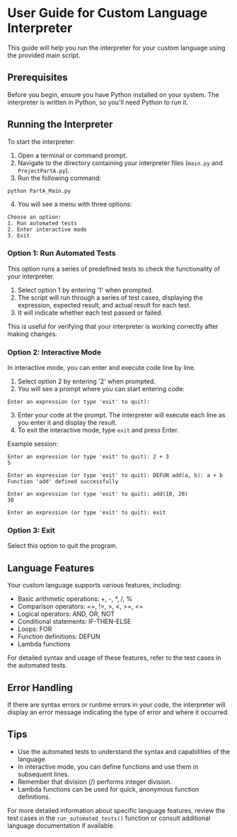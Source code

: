 # User Guide for Custom Language Interpreter

This guide will help you run the interpreter for your custom language using the provided main script.

## Prerequisites

Before you begin, ensure you have Python installed on your system. The interpreter is written in Python, so you'll need Python to run it.

## Running the Interpreter

To start the interpreter:

1. Open a terminal or command prompt.
2. Navigate to the directory containing your interpreter files (`main.py` and `ProjectPartA.py`).
3. Run the following command:

```
python PartA_Main.py
```

4. You will see a menu with three options:

```
Choose an option:
1. Run automated tests
2. Enter interactive mode
3. Exit
```

### Option 1: Run Automated Tests

This option runs a series of predefined tests to check the functionality of your interpreter.

1. Select option 1 by entering '1' when prompted.
2. The script will run through a series of test cases, displaying the expression, expected result, and actual result for each test.
3. It will indicate whether each test passed or failed.

This is useful for verifying that your interpreter is working correctly after making changes.

### Option 2: Interactive Mode

In interactive mode, you can enter and execute code line by line.

1. Select option 2 by entering '2' when prompted.
2. You will see a prompt where you can start entering code:

```
Enter an expression (or type 'exit' to quit):
```

3. Enter your code at the prompt. The interpreter will execute each line as you enter it and display the result.
4. To exit the interactive mode, type `exit` and press Enter.

Example session:

```
Enter an expression (or type 'exit' to quit): 2 + 3
5

Enter an expression (or type 'exit' to quit): DEFUN add(a, b): a + b
Function 'add' defined successfully

Enter an expression (or type 'exit' to quit): add(10, 20)
30

Enter an expression (or type 'exit' to quit): exit
```

### Option 3: Exit

Select this option to quit the program.

## Language Features

Your custom language supports various features, including:

- Basic arithmetic operations: +, -, *, /, %
- Comparison operators: ==, !=, >, <, >=, <=
- Logical operators: AND, OR, NOT
- Conditional statements: IF-THEN-ELSE
- Loops: FOR
- Function definitions: DEFUN
- Lambda functions

For detailed syntax and usage of these features, refer to the test cases in the automated tests.

## Error Handling

If there are syntax errors or runtime errors in your code, the interpreter will display an error message indicating the type of error and where it occurred.

## Tips

- Use the automated tests to understand the syntax and capabilities of the language.
- In interactive mode, you can define functions and use them in subsequent lines.
- Remember that division (/) performs integer division.
- Lambda functions can be used for quick, anonymous function definitions.

For more detailed information about specific language features, review the test cases in the `run_automated_tests()` function or consult additional language documentation if available.
